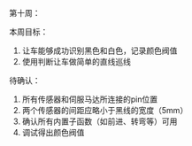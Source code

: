 第十周：

本周目标：
1. 让车能够成功识别黑色和白色，记录颜色阀值
2. 使用判断让车做简单的直线巡线

待确认：
1. 所有传感器和伺服马达所连接的pin位置
2. 两个传感器的间距应略小于黑线的宽度（5mm）
3. 确认所有内置子函数（如前进、转弯等）可用
4. 调试得出颜色阀值